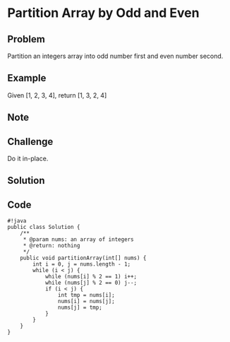 Partition Array by Odd and Even
===


Problem
-------

Partition an integers array into odd number first and even number second.

Example
-------

Given [1, 2, 3, 4], return [1, 3, 2, 4]

Note
---------

Challenge
---------

Do it in-place.

Solution
--------

Code
----

    #!java
    public class Solution {
        /**
         * @param nums: an array of integers
         * @return: nothing
         */
        public void partitionArray(int[] nums) {
            int i = 0, j = nums.length - 1;
            while (i < j) {
                while (nums[i] % 2 == 1) i++;
                while (nums[j] % 2 == 0) j--;
                if (i < j) {
                    int tmp = nums[i];
                    nums[i] = nums[j];
                    nums[j] = tmp;
                }
            }
        }
    }